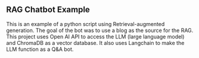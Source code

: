 ## RAG Chatbot Example
This is an example of a python script using Retrieval-augmented generation. The goal of the bot was to use a blog as the source for the RAG. This project uses Open AI API to access the LLM (large language model) and ChromaDB as a vector database. It also uses Langchain to make the LLM function as a Q&A bot.
